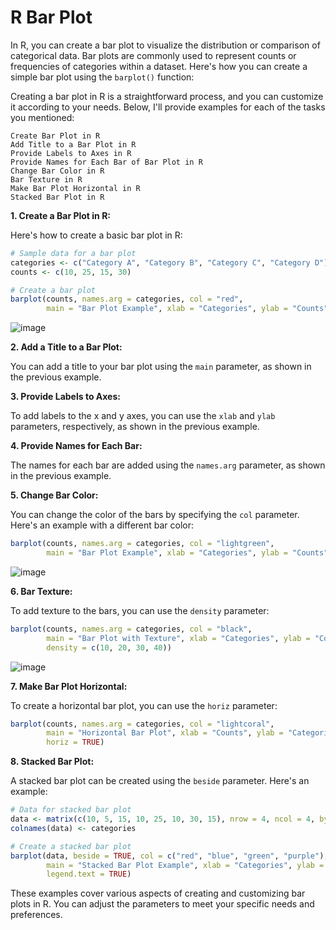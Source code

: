 # R Bar Plot
In R, you can create a bar plot to visualize the distribution or comparison of categorical data. Bar plots are commonly used to represent counts or frequencies of categories within a dataset. Here's how you can create a simple bar plot using the `barplot()` function:

Creating a bar plot in R is a straightforward process, and you can customize it according to your needs. Below, I'll provide examples for each of the tasks you mentioned:

```
Create Bar Plot in R
Add Title to a Bar Plot in R
Provide Labels to Axes in R
Provide Names for Each Bar of Bar Plot in R
Change Bar Color in R
Bar Texture in R
Make Bar Plot Horizontal in R
Stacked Bar Plot in R

```


**1. Create a Bar Plot in R:**

Here's how to create a basic bar plot in R:

```R
# Sample data for a bar plot
categories <- c("Category A", "Category B", "Category C", "Category D")
counts <- c(10, 25, 15, 30)

# Create a bar plot
barplot(counts, names.arg = categories, col = "red",
        main = "Bar Plot Example", xlab = "Categories", ylab = "Counts")
```
![image](https://github.com/Pankaj-Str/R-Programming-Tutorial/assets/36913690/438a32b2-d759-4832-9ed4-ca5c40303059)


**2. Add a Title to a Bar Plot:**

You can add a title to your bar plot using the `main` parameter, as shown in the previous example.

**3. Provide Labels to Axes:**

To add labels to the x and y axes, you can use the `xlab` and `ylab` parameters, respectively, as shown in the previous example.

**4. Provide Names for Each Bar:**

The names for each bar are added using the `names.arg` parameter, as shown in the previous example.

**5. Change Bar Color:**

You can change the color of the bars by specifying the `col` parameter. Here's an example with a different bar color:

```R
barplot(counts, names.arg = categories, col = "lightgreen",
        main = "Bar Plot Example", xlab = "Categories", ylab = "Counts")
```
![image](https://github.com/Pankaj-Str/R-Programming-Tutorial/assets/36913690/1c929f2e-8623-423a-9043-69ae4a412719)


**6. Bar Texture:**

To add texture to the bars, you can use the `density` parameter:

```R
barplot(counts, names.arg = categories, col = "black",
        main = "Bar Plot with Texture", xlab = "Categories", ylab = "Counts",
        density = c(10, 20, 30, 40))
```
![image](https://github.com/Pankaj-Str/R-Programming-Tutorial/assets/36913690/313622db-25ab-4c03-be41-6c8eb12c2b49)

**7. Make Bar Plot Horizontal:**

To create a horizontal bar plot, you can use the `horiz` parameter:

```R
barplot(counts, names.arg = categories, col = "lightcoral",
        main = "Horizontal Bar Plot", xlab = "Counts", ylab = "Categories",
        horiz = TRUE)
```

**8. Stacked Bar Plot:**

A stacked bar plot can be created using the `beside` parameter. Here's an example:

```R
# Data for stacked bar plot
data <- matrix(c(10, 5, 15, 10, 25, 10, 30, 15), nrow = 4, ncol = 4, byrow = TRUE)
colnames(data) <- categories

# Create a stacked bar plot
barplot(data, beside = TRUE, col = c("red", "blue", "green", "purple"),
        main = "Stacked Bar Plot Example", xlab = "Categories", ylab = "Counts",
        legend.text = TRUE)
```

These examples cover various aspects of creating and customizing bar plots in R. You can adjust the parameters to meet your specific needs and preferences.
